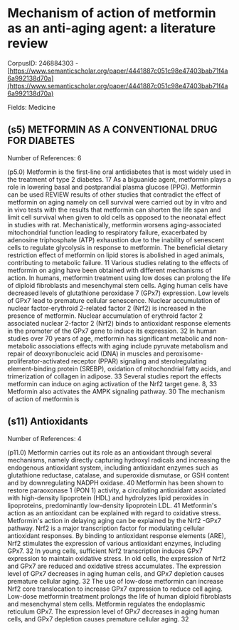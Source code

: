 # Mechanism of action of metformin as an anti-aging agent: a literature review

CorpusID: 246884303 - [https://www.semanticscholar.org/paper/4441887c051c98e47403bab71f4a6a992138d70a](https://www.semanticscholar.org/paper/4441887c051c98e47403bab71f4a6a992138d70a)

Fields: Medicine

## (s5) METFORMIN AS A CONVENTIONAL DRUG FOR DIABETES
Number of References: 6

(p5.0) Metformin is the first-line oral antidiabetes that is most widely used in the treatment of type 2 diabetes. 17 As a biguanide agent, metformin plays a role in lowering basal and postprandial plasma glucose (PPG). Metformin can be used REVIEW results of other studies that contradict the effect of metformin on aging namely on cell survival were carried out by in vitro and in vivo tests with the results that metformin can shorten the life span and limit cell survival when given to old cells as opposed to the neonatal effect in studies with rat. Mechanistically, metformin worsens aging-associated mitochondrial function leading to respiratory failure, exacerbated by adenosine triphosphate (ATP) exhaustion due to the inability of senescent cells to regulate glycolysis in response to metformin. The beneficial dietary restriction effect of metformin on lipid stores is abolished in aged animals, contributing to metabolic failure. 11 Various studies relating to the effects of metformin on aging have been obtained with different mechanisms of action. In humans, metformin treatment using low doses can prolong the life of diploid fibroblasts and mesenchymal stem cells. Aging human cells have decreased levels of glutathione peroxidase 7 (GPx7) expression. Low levels of GPx7 lead to premature cellular senescence. Nuclear accumulation of nuclear factor-erythroid 2-related factor 2 (Nrf2) is increased in the presence of metformin. Nuclear accumulation of erythroid factor 2 associated nuclear 2-factor 2 (Nrf2) binds to antioxidant response elements in the promoter of the GPx7 gene to induce its expression. 32 In human studies over 70 years of age, metformin has significant metabolic and non-metabolic associations effects with aging include pyruvate metabolism and repair of deoxyribonucleic acid (DNA) in muscles and peroxisome-proliferator-activated receptor (PPAR) signaling and sterolregulating element-binding protein (SREBP), oxidation of mitochondrial fatty acids, and trimerization of collagen in adipose. 33 Several studies report the effects metformin can induce on aging activation of the Nrf2 target gene. 8, 33 Metformin also activates the AMPK signaling pathway. 30 The mechanism of action of metformin is 
## (s11) Antioxidants
Number of References: 4

(p11.0) Metformin carries out its role as an antioxidant through several mechanisms, namely directly capturing hydroxyl radicals and increasing the endogenous antioxidant system, including antioxidant enzymes such as glutathione reductase, catalase, and superoxide dismutase, or GSH content and by downregulating NADPH oxidase. 40 Metformin has been shown to restore paraoxonase 1 (PON 1) activity, a circulating antioxidant associated with high-density lipoprotein (HDL) and hydrolyzes lipid peroxides in lipoproteins, predominantly low-density lipoprotein LDL. 41 Metformin's action as an antioxidant can be explained with regard to oxidative stress. Metformin's action in delaying aging can be explained by the Nrf2 -GPx7 pathway. Nrf2 is a major transcription factor for modulating cellular antioxidant responses. By binding to antioxidant response elements (ARE), Nrf2 stimulates the expression of various antioxidant enzymes, including GPx7. 32 In young cells, sufficient Nrf2 transcription induces GPx7 expression to maintain oxidative stress. In old cells, the expression of Nrf2 and GPx7 are reduced and oxidative stress accumulates. The expression level of GPx7 decreases in aging human cells, and GPx7 depletion causes premature cellular aging. 32 The use of low-dose metformin can increase Nrf2 core translocation to increase GPx7 expression to reduce cell aging. Low-dose metformin treatment prolongs the life of human diploid fibroblasts and mesenchymal stem cells. Metformin regulates the endoplasmic reticulum GPx7. The expression level of GPx7 decreases in aging human cells, and GPx7 depletion causes premature cellular aging. 32
